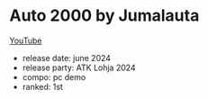 # Auto 2000 by Jumalauta

[YouTube](https://www.youtube.com/watch?v=duul6JfFYGo)

- release date: june 2024
- release party: ATK Lohja 2024
- compo: pc demo
- ranked: 1st

